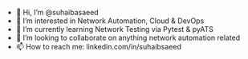 - 👋 Hi, I’m @suhaibasaeed
- 👀 I’m interested in Network Automation, Cloud & DevOps
- 🌱 I’m currently learning Network Testing via Pytest & pyATS
- 💞️ I’m looking to collaborate on anything network automation related
- 📫 How to reach me: linkedin.com/in/suhaibsaeed

<!---
suhaibasaeed/suhaibasaeed is a ✨ special ✨ repository because its `README.md` (this file) appears on your GitHub profile.
You can click the Preview link to take a look at your changes.
--->
